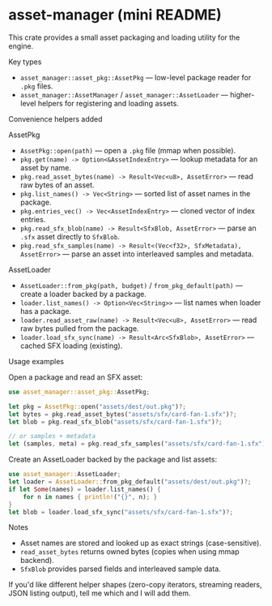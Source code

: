 # asset-manager (mini README)

This crate provides a small asset packaging and loading utility for the engine.

Key types
- `asset_manager::asset_pkg::AssetPkg` — low-level package reader for `.pkg` files.
- `asset_manager::AssetManager` / `asset_manager::AssetLoader` — higher-level helpers for registering and loading assets.

Convenience helpers added

AssetPkg
- `AssetPkg::open(path)` — open a `.pkg` file (mmap when possible).
- `pkg.get(name) -> Option<&AssetIndexEntry>` — lookup metadata for an asset by name.
- `pkg.read_asset_bytes(name) -> Result<Vec<u8>, AssetError>` — read raw bytes of an asset.
- `pkg.list_names() -> Vec<String>` — sorted list of asset names in the package.
- `pkg.entries_vec() -> Vec<AssetIndexEntry>` — cloned vector of index entries.
- `pkg.read_sfx_blob(name) -> Result<SfxBlob, AssetError>` — parse an `.sfx` asset directly to `SfxBlob`.
- `pkg.read_sfx_samples(name) -> Result<(Vec<f32>, SfxMetadata), AssetError>` — parse an asset into interleaved samples and metadata.

AssetLoader
- `AssetLoader::from_pkg(path, budget)` / `from_pkg_default(path)` — create a loader backed by a package.
- `loader.list_names() -> Option<Vec<String>>` — list names when loader has a package.
- `loader.read_asset_raw(name) -> Result<Vec<u8>, AssetError>` — read raw bytes pulled from the package.
- `loader.load_sfx_sync(name) -> Result<Arc<SfxBlob>, AssetError>` — cached SFX loading (existing).

Usage examples

Open a package and read an SFX asset:

```rust
use asset_manager::asset_pkg::AssetPkg;

let pkg = AssetPkg::open("assets/dest/out.pkg")?;
let bytes = pkg.read_asset_bytes("assets/sfx/card-fan-1.sfx")?;
let blob = pkg.read_sfx_blob("assets/sfx/card-fan-1.sfx")?;

// or samples + metadata
let (samples, meta) = pkg.read_sfx_samples("assets/sfx/card-fan-1.sfx")?;
```

Create an AssetLoader backed by the package and list assets:

```rust
use asset_manager::AssetLoader;
let loader = AssetLoader::from_pkg_default("assets/dest/out.pkg")?;
if let Some(names) = loader.list_names() {
    for n in names { println!("{}", n); }
}
let blob = loader.load_sfx_sync("assets/sfx/card-fan-1.sfx")?;
```

Notes
- Asset names are stored and looked up as exact strings (case-sensitive).
- `read_asset_bytes` returns owned bytes (copies when using mmap backend).
- `SfxBlob` provides parsed fields and interleaved sample data.

If you'd like different helper shapes (zero-copy iterators, streaming readers, JSON listing output), tell me which and I will add them.
